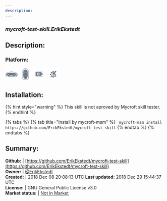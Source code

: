 ```yaml
---
description: 
---
```


### _mycroft-test-skill.ErikEkstedt_  
## Description:  
  
### Platform:  
 ![Mark I](../.gitbook/assets/mark-1-icon.png)  ![Mark II](../.gitbook/assets/mark-2-icon.png)  ![Picroft](../.gitbook/assets/picroft-icon.png)  ![plasmoid](../.gitbook/assets/kde.png)   
  
## Installation:  
{% hint style="warning" %}
This skill is not aproved by Mycroft skill tester.
{% endhint %}
    
{% tabs %}
{% tab title="Install by mycroft-msm" %}
``` mycroft-msm install https://github.com/ErikEkstedt/mycroft-test-skill```
{% endtab %}
  {% endtabs %}
    
## Summary:  
**Github:** | [https://github.com/ErikEkstedt/mycroft-test-skill](https://github.com/ErikEkstedt/mycroft-test-skill)  
**Owner:** | [@ErikEkstedt](https://github.com/ErikEkstedt)  
**Created:** | 2018 Dec 08 20:08:13 UTC  **Last updated:** 2018 Dec 29 15:44:37 UTC  
**License:** | GNU General Public License v3.0  
**Market status:** | [Not in Market](https://market.mycroft.ai/skill/)  
